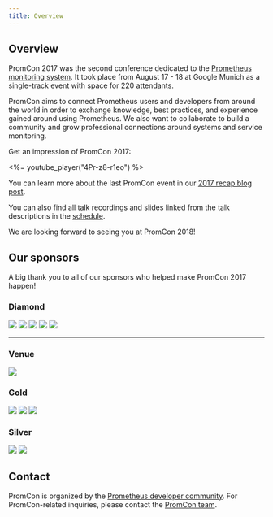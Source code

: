 ```yaml
---
title: Overview
---
```


## Overview

PromCon 2017 was the second conference dedicated to the
[Prometheus monitoring system](https://prometheus.io/). It took place from August
17 - 18 at Google Munich as a single-track event with space for 220 attendants.

PromCon aims to connect Prometheus users and developers from around the world in
order to exchange knowledge, best practices, and experience gained around using
Prometheus. We also want to collaborate to build a community and grow
professional connections around systems and service monitoring.

Get an impression of PromCon 2017:

<%= youtube_player("4Pr-z8-r1eo") %>

You can learn more about the last PromCon event in our
[2017 recap blog post](https://prometheus.io/blog/2017/09/04/promcon-2017-recap/).

You can also find all talk recordings and slides linked from the talk descriptions in the [schedule](/2017-munich/schedule).

We are looking forward to seeing you at PromCon 2018!

## Our sponsors

A big thank you to all of our sponsors who helped make PromCon 2017 happen!

<h3>Diamond</h3>
<div class="sponsor-logos">
  <a href="http://www.robustperception.io/"><img src="/assets/robust_perception_logo.png" class="logo"/></a>
  <a href="https://www.weave.works/"><img src="/assets/weave_logo.png" class="logo"/></a>
  <a href="https://cncf.io/"><img src="/assets/cncf_logo.png" class="logo"/></a>
  <a href="https://www.influxdata.com/"><img src="/assets/influxdata_logo.svg" class="logo"/></a>
  <a href="https://about.gitlab.com/"><img src="/assets/gitlab_logo.svg" class="logo narrow"/></a>
</div>

<hr>

<h3>Venue</h3>
<div class="sponsor-logos">
  <a href="https://google.com/"><img src="/assets/google_cloud_platform_logo.png" class="logo"/></a>
</div>

<h3>Gold</h3>
<div class="sponsor-logos">
  <a href="https://soundcloud.com/"><img src="/assets/soundcloud_logo.png" class="logo narrow"/></a>
  <a href="https://redhat.com/"><img src="/assets/redhat_logo.svg" class="logo"/></a>
  <a href="https://www.consol.de/"><img src="/assets/consol_logo.jpg" class="logo"/></a>
</div>

<h3>Silver</h3>
<div class="sponsor-logos">
  <a href="https://www.justwatch.com/"><img src="/assets/justwatch_logo.png" class="logo"/></a>
  <a href="https://www.percona.com/"><img src="/assets/percona_logo.png" class="logo"/></a>
</div>

## Contact

PromCon is organized by the [Prometheus developer
community](https://prometheus.io/community/). For PromCon-related inquiries,
please contact the [PromCon team](mailto:promcon-organizers@googlegroups.com).
